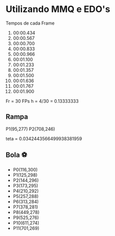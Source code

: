# Utilizando MMQ e EDO's

Tempos de cada Frame
1. 00:00.434
2. 00:00.567
3. 00:00.700
4. 00:00.833
5. 00:00.966
6. 00:01.100
7. 00:01.233
8. 00:01.357
9. 00:01.500
11. 00:01.636
11. 00:01.767
12. 00:01.900

Fr = 30 FPs
h = 4/30 = 0.13333333

## Rampa

P1(95,277)
P2(708,246)

teta = 0.0342443566499938381959

## Bola :soccer:

* P0(116,300)
* P1(125,298)
* P2(144,296)
* P3(173,295)
* P4(210,292)
* P5(257,288)
* P6(313,284)
* P7(378,281)
* P8(449,278)
* P9(525,276)
* P10(611,274)
* P11(701,269)


